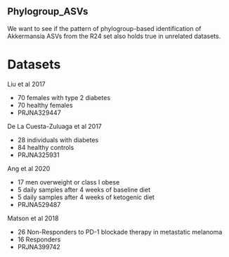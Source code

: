 ## Phylogroup_ASVs

We want to see if the pattern of phylogroup-based identification of Akkermansia ASVs from the R24 set also holds true in unrelated datasets.

# Datasets
Liu et al 2017
- 70 females with type 2 diabetes
- 70 healthy females
- PRJNA329447

De La Cuesta-Zuluaga et al 2017
- 28 individuals with diabetes
- 84 healthy controls
- PRJNA325931

Ang et al 2020
- 17 men overweight or class I obese
- 5 daily samples after 4 weeks of baseline diet
- 5 daily samples after 4 weeks of ketogenic diet
- PRJNA529487

Matson et al 2018
- 26 Non-Responders to PD-1 blockade therapy in metastatic melanoma
- 16 Responders
- PRJNA399742

